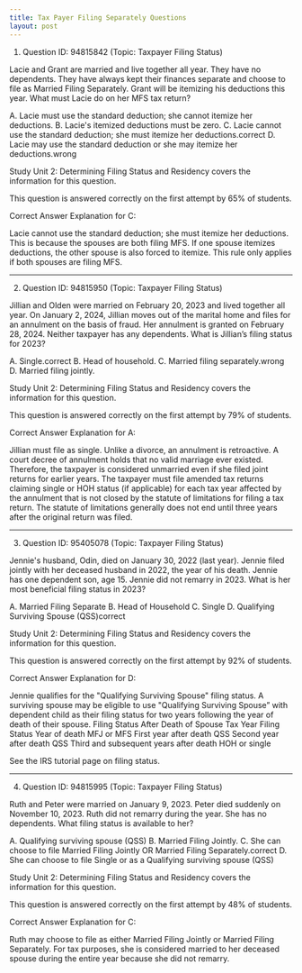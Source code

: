 ```yaml
---
title: Tax Payer Filing Separately Questions
layout: post
---
```



1. Question ID: 94815842 (Topic: Taxpayer Filing Status)

Lacie and Grant are married and live together all year. They have no dependents. They have always kept their finances separate and choose to file as Married Filing Separately. Grant will be itemizing his deductions this year. What must Lacie do on her MFS tax return?

A. Lacie must use the standard deduction; she cannot itemize her deductions.
B. Lacie's itemized deductions must be zero.
C. Lacie cannot use the standard deduction; she must itemize her deductions.correct
D. Lacie may use the standard deduction or she may itemize her deductions.wrong

Study Unit 2: Determining Filing Status and Residency covers the information for this question.

This question is answered correctly on the first attempt by 65% of students.

Correct Answer Explanation for C:

Lacie cannot use the standard deduction; she must itemize her deductions. This is because the spouses are both filing MFS. If one spouse itemizes deductions, the other spouse is also forced to itemize. This rule only applies if both spouses are filing MFS.

<hr class="red">

2. Question ID: 94815950 (Topic: Taxpayer Filing Status)

Jillian and Olden were married on February 20, 2023 and lived together all year. On January 2, 2024, Jillian moves out of the marital home and files for an annulment on the basis of fraud. Her annulment is granted on February 28, 2024. Neither taxpayer has any dependents. What is Jillian’s filing status for 2023?

A. Single.correct
B. Head of household.
C. Married filing separately.wrong
D. Married filing jointly.

Study Unit 2: Determining Filing Status and Residency covers the information for this question.

This question is answered correctly on the first attempt by 79% of students.

Correct Answer Explanation for A:

Jillian must file as single. Unlike a divorce, an annulment is retroactive. A court decree of annulment holds that no valid marriage ever existed. Therefore, the taxpayer is considered unmarried even if she filed joint returns for earlier years. The taxpayer must file amended tax returns claiming single or HOH status (if applicable) for each tax year affected by the annulment that is not closed by the statute of limitations for filing a tax return. The statute of limitations generally does not end until three years after the original return was filed.

<hr class="red">

3. Question ID: 95405078 (Topic: Taxpayer Filing Status)

Jennie's husband, Odin, died on January 30, 2022 (last year). Jennie filed jointly with her deceased husband in 2022, the year of his death. Jennie has one dependent son, age 15. Jennie did not remarry in 2023. What is her most beneficial filing status in 2023?

A. Married Filing Separate
B. Head of Household
C. Single 
D. Qualifying Surviving Spouse (QSS)correct

Study Unit 2: Determining Filing Status and Residency covers the information for this question.

This question is answered correctly on the first attempt by 92% of students.

Correct Answer Explanation for D:

Jennie qualifies for the "Qualifying Surviving Spouse" filing status. A surviving spouse may be eligible to use "Qualifying Surviving Spouse” with dependent child as their filing status for two years following the year of death of their spouse. 
Filing Status After Death of Spouse
Tax Year 	Filing Status
Year of death 	MFJ or MFS
First year after death 	QSS
Second year after death 	QSS
Third and subsequent years after death 	HOH or single

See the IRS tutorial page on filing status.

<hr class="red">

4. Question ID: 94815995 (Topic: Taxpayer Filing Status)

Ruth and Peter were married on January 9, 2023. Peter died suddenly on November 10, 2023. Ruth did not remarry during the year. She has no dependents. What filing status is available to her?

A. Qualifying surviving spouse (QSS) 
B. Married Filing Jointly.
C. She can choose to file Married Filing Jointly OR Married Filing Separately.correct
D. She can choose to file Single or as a Qualifying surviving spouse (QSS) 

Study Unit 2: Determining Filing Status and Residency covers the information for this question.

This question is answered correctly on the first attempt by 48% of students.

Correct Answer Explanation for C:

Ruth may choose to file as either Married Filing Jointly or Married Filing Separately. For tax purposes, she is considered married to her deceased spouse during the entire year because she did not remarry.
